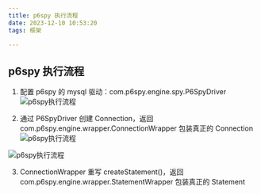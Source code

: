 ```yaml
---
title: p6spy 执行流程
date: 2023-12-10 10:53:20
tags: 框架

---
```

## p6spy 执行流程

1. 配置 p6spy 的 mysql 驱动：com.p6spy.engine.spy.P6SpyDriver
![p6spy执行流程](https://cdn.jsdelivr.net/gh/CheneyKwok/img-storage/blog/p6spy执行流程-1.png)

2. 通过 P6SpyDriver 创建 Connection，返回 com.p6spy.engine.wrapper.ConnectionWrapper 包装真正的 Connection 
![p6spy执行流程](https://cdn.jsdelivr.net/gh/CheneyKwok/img-storage/blog/p6spy执行流程-2.png)

![p6spy执行流程](https://cdn.jsdelivr.net/gh/CheneyKwok/img-storage/blog/p6spy执行流程-3.png)

3. ConnectionWrapper 重写 createStatement()，返回 com.p6spy.engine.wrapper.StatementWrapper 包装真正的 Statement
<!--stackedit_data:
eyJoaXN0b3J5IjpbLTE4MTc0MTQ1NTAsLTgyNjc1OTI1NSwtNT
g5ODMzOTM5LC0xMjUzMTczODU5LDE4ODc5MTM1ODYsNTk3NDgz
NDY0XX0=
-->